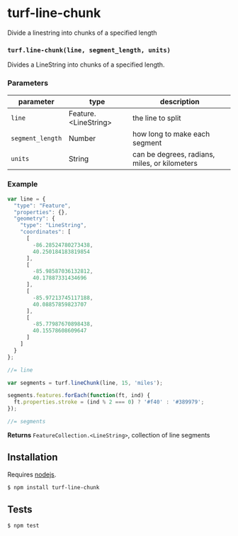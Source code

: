 # turf-line-chunk

Divide a linestring into chunks of a specified length


### `turf.line-chunk(line, segment_length, units)`

Divides a LineString into chunks of a specified length.

### Parameters

| parameter        | type                    | description                                   |
| ---------------- | ----------------------- | --------------------------------------------- |
| `line`           | Feature\.\<LineString\> | the line to split                             |
| `segment_length` | Number                  | how long to make each segment                 |
| `units`          | String                  | can be degrees, radians, miles, or kilometers |


### Example

```js
var line = {
  "type": "Feature",
  "properties": {},
  "geometry": {
    "type": "LineString",
    "coordinates": [
      [
        -86.28524780273438,
        40.250184183819854
      ],
      [
        -85.98587036132812,
        40.17887331434696
      ],
      [
        -85.97213745117188,
        40.08857859823707
      ],
      [
        -85.77987670898438,
        40.15578608609647
      ]
    ]
  }
};

//= line 

var segments = turf.lineChunk(line, 15, 'miles');

segments.features.forEach(function(ft, ind) {
  ft.properties.stroke = (ind % 2 === 0) ? '#f40' : '#389979';
});

//= segments
```


**Returns** `FeatureCollection.<LineString>`, collection of line segments

## Installation

Requires [nodejs](http://nodejs.org/).

```sh
$ npm install turf-line-chunk
```

## Tests

```sh
$ npm test
```


